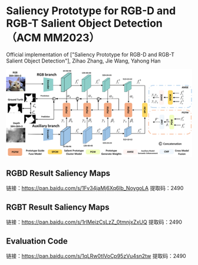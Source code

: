 # Saliency Prototype for RGB-D and RGB-T Salient Object Detection（ACM MM2023）
Official implementation of ["Saliency Prototype for RGB-D and RGB-T Salient Object Detection"], Zihao Zhang, Jie Wang, Yahong Han

  ![Image text](https://github.com/ZZ2490/SPNet/blob/main/f2.png)
## RGBD Result Saliency Maps
链接：https://pan.baidu.com/s/1Fv34jaMj6Xq6lb_NoygoLA 
提取码：2490
## RGBT Result Saliency Maps
链接：https://pan.baidu.com/s/1rlMeizCsLzZ_0tmnjxZxUQ 
提取码：2490
## Evaluation Code
链接：https://pan.baidu.com/s/1qLRw0tlVoCp95zVu4sn2tw 
提取码：2490
